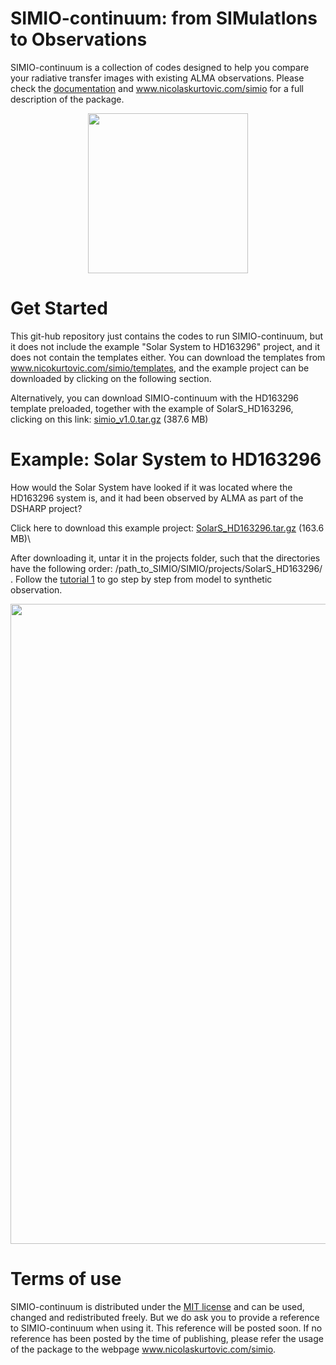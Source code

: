 # SIMIO-continuum: from SIMulatIons to Observations
SIMIO-continuum is a collection of codes designed to help you compare your radiative transfer images with existing ALMA observations. Please check the [documentation](https://simio-continuum.readthedocs.io) and www.nicolaskurtovic.com/simio for a full description of the package.

<p align="center">
<img src="https://github.com/nicokurtovic/SIMIO/blob/main/docs/_static/SIMIO_logo.png" width="256"/>
</p>

# Get Started

This git-hub repository just contains the codes to run SIMIO-continuum, but it does not include the example "Solar System to HD163296" project, and it does not contain the templates either. You can download the templates from www.nicokurtovic.com/simio/templates, and the example project can be downloaded by clicking on the following section.

Alternatively, you can download SIMIO-continuum with the HD163296 template preloaded, together with the example of SolarS_HD163296, clicking on this link: [simio_v1.0.tar.gz](https://keeper.mpdl.mpg.de/f/a54b541e15a44944915d/) (387.6 MB)

# Example: Solar System to HD163296

How would the Solar System have looked if it was located where the HD163296 system is, and it had been observed by ALMA as part of the DSHARP project?

Click here to download this example project: [SolarS_HD163296.tar.gz](https://keeper.mpdl.mpg.de/f/23c92e46e69c40e185f1/) (163.6 MB)\

After downloading it, untar it in the projects folder, such that the directories have the following order: /path_to_SIMIO/SIMIO/projects/SolarS_HD163296/ . Follow the [tutorial 1](https://simio-continuum.readthedocs.io) to go step by step from model to synthetic observation.

<p align="center">
<img src="https://github.com/nicokurtovic/SIMIO/blob/main/docs/_static/SolarS_HD163296_comparison.png" width="1024"/>
</p>


# Terms of use

SIMIO-continuum is distributed under the [MIT license](https://opensource.org/licenses/MIT) and can be used, changed and redistributed freely. But we do ask you to provide a reference to SIMIO-continuum when using it. This reference will be posted soon. If no reference has been posted by the time of publishing, please refer the usage of the package to the webpage www.nicolaskurtovic.com/simio. 
